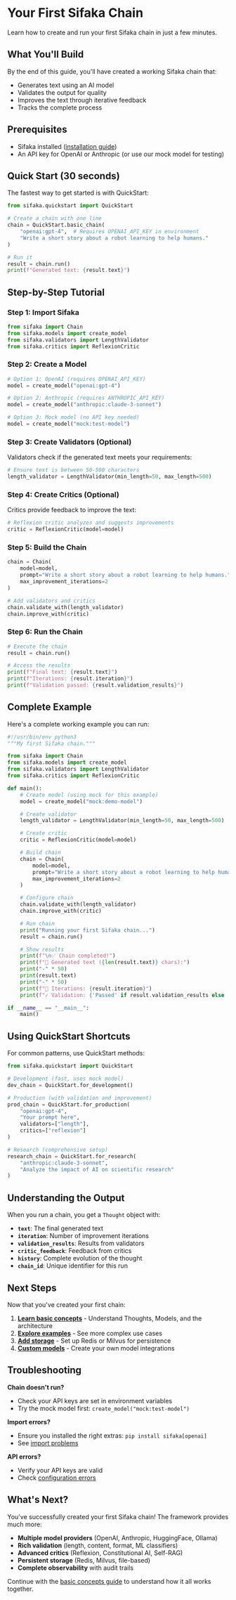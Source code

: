 # Your First Sifaka Chain

Learn how to create and run your first Sifaka chain in just a few minutes.

## What You'll Build

By the end of this guide, you'll have created a working Sifaka chain that:
- Generates text using an AI model
- Validates the output for quality
- Improves the text through iterative feedback
- Tracks the complete process

## Prerequisites

- Sifaka installed ([installation guide](installation.md))
- An API key for OpenAI or Anthropic (or use our mock model for testing)

## Quick Start (30 seconds)

The fastest way to get started is with QuickStart:

```python
from sifaka.quickstart import QuickStart

# Create a chain with one line
chain = QuickStart.basic_chain(
    "openai:gpt-4",  # Requires OPENAI_API_KEY in environment
    "Write a short story about a robot learning to help humans."
)

# Run it
result = chain.run()
print(f"Generated text: {result.text}")
```

## Step-by-Step Tutorial

### Step 1: Import Sifaka

```python
from sifaka import Chain
from sifaka.models import create_model
from sifaka.validators import LengthValidator
from sifaka.critics import ReflexionCritic
```

### Step 2: Create a Model

```python
# Option 1: OpenAI (requires OPENAI_API_KEY)
model = create_model("openai:gpt-4")

# Option 2: Anthropic (requires ANTHROPIC_API_KEY)
model = create_model("anthropic:claude-3-sonnet")

# Option 3: Mock model (no API key needed)
model = create_model("mock:test-model")
```

### Step 3: Create Validators (Optional)

Validators check if the generated text meets your requirements:

```python
# Ensure text is between 50-500 characters
length_validator = LengthValidator(min_length=50, max_length=500)
```

### Step 4: Create Critics (Optional)

Critics provide feedback to improve the text:

```python
# Reflexion critic analyzes and suggests improvements
critic = ReflexionCritic(model=model)
```

### Step 5: Build the Chain

```python
chain = Chain(
    model=model,
    prompt="Write a short story about a robot learning to help humans.",
    max_improvement_iterations=2
)

# Add validators and critics
chain.validate_with(length_validator)
chain.improve_with(critic)
```

### Step 6: Run the Chain

```python
# Execute the chain
result = chain.run()

# Access the results
print(f"Final text: {result.text}")
print(f"Iterations: {result.iteration}")
print(f"Validation passed: {result.validation_results}")
```

## Complete Example

Here's a complete working example you can run:

```python
#!/usr/bin/env python3
"""My first Sifaka chain."""

from sifaka import Chain
from sifaka.models import create_model
from sifaka.validators import LengthValidator
from sifaka.critics import ReflexionCritic

def main():
    # Create model (using mock for this example)
    model = create_model("mock:demo-model")

    # Create validator
    length_validator = LengthValidator(min_length=50, max_length=500)

    # Create critic
    critic = ReflexionCritic(model=model)

    # Build chain
    chain = Chain(
        model=model,
        prompt="Write a short story about a robot learning to help humans.",
        max_improvement_iterations=2
    )

    # Configure chain
    chain.validate_with(length_validator)
    chain.improve_with(critic)

    # Run chain
    print("Running your first Sifaka chain...")
    result = chain.run()

    # Show results
    print(f"\n✅ Chain completed!")
    print(f"📝 Generated text ({len(result.text)} chars):")
    print("-" * 50)
    print(result.text)
    print("-" * 50)
    print(f"🔄 Iterations: {result.iteration}")
    print(f"✓ Validation: {'Passed' if result.validation_results else 'No validators'}")

if __name__ == "__main__":
    main()
```

## Using QuickStart Shortcuts

For common patterns, use QuickStart methods:

```python
from sifaka.quickstart import QuickStart

# Development (fast, uses mock model)
dev_chain = QuickStart.for_development()

# Production (with validation and improvement)
prod_chain = QuickStart.for_production(
    "openai:gpt-4",
    "Your prompt here",
    validators=["length"],
    critics=["reflexion"]
)

# Research (comprehensive setup)
research_chain = QuickStart.for_research(
    "anthropic:claude-3-sonnet",
    "Analyze the impact of AI on scientific research"
)
```

## Understanding the Output

When you run a chain, you get a `Thought` object with:

- **`text`**: The final generated text
- **`iteration`**: Number of improvement iterations
- **`validation_results`**: Results from validators
- **`critic_feedback`**: Feedback from critics
- **`history`**: Complete evolution of the thought
- **`chain_id`**: Unique identifier for this run

## Next Steps

Now that you've created your first chain:

1. **[Learn basic concepts](basic-concepts.md)** - Understand Thoughts, Models, and the architecture
2. **[Explore examples](../../examples/)** - See more complex use cases
3. **[Add storage](../guides/storage-setup.md)** - Set up Redis or Milvus for persistence
4. **[Custom models](../guides/custom-models.md)** - Create your own model integrations

## Troubleshooting

**Chain doesn't run?**
- Check your API keys are set in environment variables
- Try the mock model first: `create_model("mock:test-model")`

**Import errors?**
- Ensure you installed the right extras: `pip install sifaka[openai]`
- See [import problems](../troubleshooting/import-problems.md)

**API errors?**
- Verify your API keys are valid
- Check [configuration errors](../troubleshooting/configuration-errors.md)

## What's Next?

You've successfully created your first Sifaka chain! The framework provides much more:

- **Multiple model providers** (OpenAI, Anthropic, HuggingFace, Ollama)
- **Rich validation** (length, content, format, ML classifiers)
- **Advanced critics** (Reflexion, Constitutional AI, Self-RAG)
- **Persistent storage** (Redis, Milvus, file-based)
- **Complete observability** with audit trails

Continue with the [basic concepts guide](basic-concepts.md) to understand how it all works together.
